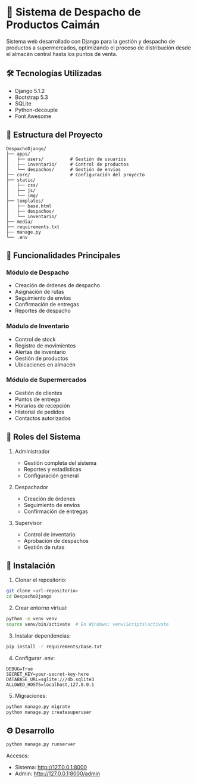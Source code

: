 # 🚚 Sistema de Despacho de Productos Caimán

Sistema web desarrollado con Django para la gestión y despacho de productos a supermercados, optimizando el proceso de distribución desde el almacén central hasta los puntos de venta.

## 🛠️ Tecnologías Utilizadas

- Django 5.1.2
- Bootstrap 5.3
- SQLite
- Python-decouple
- Font Awesome

## 📁 Estructura del Proyecto

```
DespachoDjango/
├── apps/
│   ├── users/          # Gestión de usuarios
│   ├── inventario/     # Control de productos
│   └── despachos/      # Gestión de envíos
├── core/               # Configuración del proyecto
├── static/            
│   ├── css/
│   ├── js/
│   └── img/
├── templates/        
│   ├── base.html
│   ├── despachos/
│   └── inventario/
├── media/           
├── requirements.txt   
├── manage.py
└── .env
```

## 🚀 Funcionalidades Principales

### Módulo de Despacho
- Creación de órdenes de despacho
- Asignación de rutas
- Seguimiento de envíos
- Confirmación de entregas
- Reportes de despacho

### Módulo de Inventario
- Control de stock
- Registro de movimientos
- Alertas de inventario
- Gestión de productos
- Ubicaciones en almacén

### Módulo de Supermercados
- Gestión de clientes
- Puntos de entrega
- Horarios de recepción
- Historial de pedidos
- Contactos autorizados

## 👥 Roles del Sistema

1. Administrador
   - Gestión completa del sistema
   - Reportes y estadísticas
   - Configuración general

2. Despachador
   - Creación de órdenes
   - Seguimiento de envíos
   - Confirmación de entregas

3. Supervisor
   - Control de inventario
   - Aprobación de despachos
   - Gestión de rutas

## 🔧 Instalación

1. Clonar el repositorio:
```bash
git clone <url-repositorio>
cd DespachoDjango
```

2. Crear entorno virtual:
```bash
python -m venv venv
source venv/bin/activate  # En Windows: venv\Scripts\activate
```

3. Instalar dependencias:
```bash
pip install -r requirements/base.txt
```

4. Configurar .env:
```
DEBUG=True
SECRET_KEY=your-secret-key-here
DATABASE_URL=sqlite:///db.sqlite3
ALLOWED_HOSTS=localhost,127.0.0.1
```

5. Migraciones:
```bash
python manage.py migrate
python manage.py createsuperuser
```

## ⚙️ Desarrollo

```bash
python manage.py runserver
```

Accesos:
- Sistema: http://127.0.0.1:8000
- Admin: http://127.0.0.1:8000/admin
